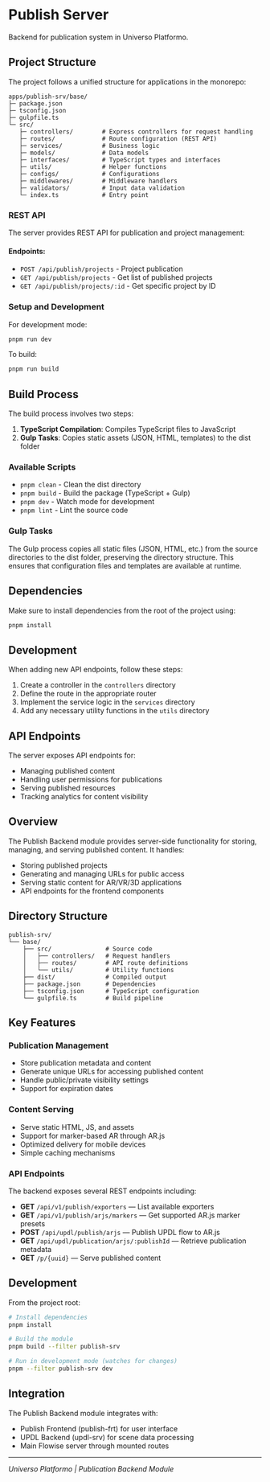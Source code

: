 # Publish Server

Backend for publication system in Universo Platformo.

## Project Structure

The project follows a unified structure for applications in the monorepo:

```
apps/publish-srv/base/
├─ package.json
├─ tsconfig.json
├─ gulpfile.ts
└─ src/
   ├─ controllers/        # Express controllers for request handling
   ├─ routes/             # Route configuration (REST API)
   ├─ services/           # Business logic
   ├─ models/             # Data models
   ├─ interfaces/         # TypeScript types and interfaces
   ├─ utils/              # Helper functions
   ├─ configs/            # Configurations
   ├─ middlewares/        # Middleware handlers
   ├─ validators/         # Input data validation
   └─ index.ts            # Entry point
```

### REST API

The server provides REST API for publication and project management:

#### Endpoints:

-   `POST /api/publish/projects` - Project publication
-   `GET /api/publish/projects` - Get list of published projects
-   `GET /api/publish/projects/:id` - Get specific project by ID

### Setup and Development

For development mode:

```bash
pnpm run dev
```

To build:

```bash
pnpm run build
```

## Build Process

The build process involves two steps:

1. **TypeScript Compilation**: Compiles TypeScript files to JavaScript
2. **Gulp Tasks**: Copies static assets (JSON, HTML, templates) to the dist folder

### Available Scripts

-   `pnpm clean` - Clean the dist directory
-   `pnpm build` - Build the package (TypeScript + Gulp)
-   `pnpm dev` - Watch mode for development
-   `pnpm lint` - Lint the source code

### Gulp Tasks

The Gulp process copies all static files (JSON, HTML, etc.) from the source directories to the dist folder, preserving the directory structure. This ensures that configuration files and templates are available at runtime.

## Dependencies

Make sure to install dependencies from the root of the project using:

```bash
pnpm install
```

## Development

When adding new API endpoints, follow these steps:

1. Create a controller in the `controllers` directory
2. Define the route in the appropriate router
3. Implement the service logic in the `services` directory
4. Add any necessary utility functions in the `utils` directory

## API Endpoints

The server exposes API endpoints for:

-   Managing published content
-   Handling user permissions for publications
-   Serving published resources
-   Tracking analytics for content visibility

## Overview

The Publish Backend module provides server-side functionality for storing, managing, and serving published content. It handles:

-   Storing published projects
-   Generating and managing URLs for public access
-   Serving static content for AR/VR/3D applications
-   API endpoints for the frontend components

## Directory Structure

```
publish-srv/
└── base/
    ├── src/               # Source code
    │   ├── controllers/   # Request handlers
    │   ├── routes/        # API route definitions
    │   └── utils/         # Utility functions
    ├── dist/              # Compiled output
    ├── package.json       # Dependencies
    ├── tsconfig.json      # TypeScript configuration
    └── gulpfile.ts        # Build pipeline
```

## Key Features

### Publication Management

-   Store publication metadata and content
-   Generate unique URLs for accessing published content
-   Handle public/private visibility settings
-   Support for expiration dates

### Content Serving

-   Serve static HTML, JS, and assets
-   Support for marker-based AR through AR.js
-   Optimized delivery for mobile devices
-   Simple caching mechanisms

### API Endpoints

The backend exposes several REST endpoints including:

-   **GET** `/api/v1/publish/exporters` — List available exporters
-   **GET** `/api/v1/publish/arjs/markers` — Get supported AR.js marker presets
-   **POST** `/api/updl/publish/arjs` — Publish UPDL flow to AR.js
-   **GET** `/api/updl/publication/arjs/:publishId` — Retrieve publication metadata
-   **GET** `/p/{uuid}` — Serve published content

## Development

From the project root:

```bash
# Install dependencies
pnpm install

# Build the module
pnpm build --filter publish-srv

# Run in development mode (watches for changes)
pnpm --filter publish-srv dev
```

## Integration

The Publish Backend module integrates with:

-   Publish Frontend (publish-frt) for user interface
-   UPDL Backend (updl-srv) for scene data processing
-   Main Flowise server through mounted routes

---

_Universo Platformo | Publication Backend Module_
